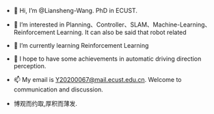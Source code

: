 - 👋 Hi, I’m @Liansheng-Wang. PhD in ECUST.
- 👀 I’m interested in Planning、Controller、SLAM、Machine-Learning、Reinforcement Learning. It can also be said that robot related
- 🌱 I’m currently learning Reinforcement Learning
- 💞️ I hope to have some achievements in automatic driving direction perception.
- 📫 My email is Y20200067@mail.ecust.edu.cn. Welcome to communication and discussion.

- 博观而约取,厚积而薄发.

<!---
Liansheng-Wang/Liansheng-Wang is a ✨ special ✨ repository because its `README.md` (this file) appears on your GitHub profile.
You can click the Preview link to take a look at your changes.
--->
